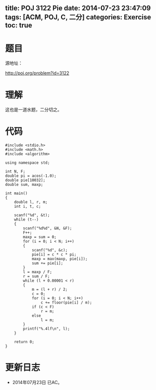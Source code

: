 ﻿title: POJ 3122 Pie
date: 2014-07-23 23:47:09
tags: [ACM, POJ, C, 二分]
categories: Exercise
toc: true
---
# 题目
源地址：

http://poj.org/problem?id=3122

# 理解
这也是一道水题，二分切之。

<!-- more -->

# 代码

```
#include <stdio.h>
#include <math.h>
#include <algorithm>

using namespace std;

int N, F;
double pi = acos(-1.0);
double pie[10032];
double sum, maxp;

int main()
{
    double l, r, m;
    int i, t, c;

    scanf("%d", &t);
    while (t--)
    {
        scanf("%d%d", &N, &F);
        F++;
        maxp = sum = 0;
        for (i = 0; i < N; i++)
        {
            scanf("%d", &c);
            pie[i] = c * c * pi;
            maxp = max(maxp, pie[i]);
            sum += pie[i];
        }
        l = maxp / F;
        r = sum / F;
        while (l + 0.00001 < r)
        {
            m = (l + r) / 2;
            c = 0;
            for (i = 0; i < N; i++)
                c += floor(pie[i] / m);
            if (c < F)
                r = m;
            else
                l = m;
        }
        printf("%.4lf\n", l);
    }

    return 0;
}

```

# 更新日志
- 2014年07月23日 已AC。